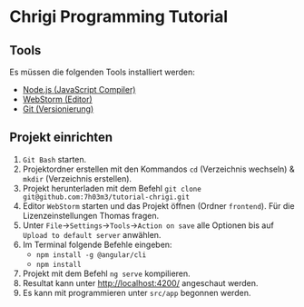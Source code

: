 # Chrigi Programming Tutorial
## Tools
Es müssen die folgenden Tools installiert werden:
* [Node.js (JavaScript Compiler)](git@github.com:7h03m3/tutorial-chrigi.git)
* [WebStorm (Editor)](https://www.jetbrains.com/webstorm/download/download-thanks.html?platform=windows)
* [Git (Versionierung)](https://github.com/git-for-windows/git/releases/download/v2.41.0.windows.1/Git-2.41.0-64-bit.exe)

## Projekt einrichten
1. `Git Bash` starten.
2. Projektordner erstellen mit den Kommandos `cd` (Verzeichnis wechseln) & `mkdir` (Verzeichnis erstellen).
3. Projekt herunterladen mit dem Befehl `git clone git@github.com:7h03m3/tutorial-chrigi.git`
4. Editor `WebStorm` starten und das Projekt öffnen (Ordner `frontend`). Für die Lizenzeinstellungen Thomas fragen.
5. Unter `File`->`Settings`->`Tools`->`Action on save` alle Optionen bis auf `Upload to default server` anwählen.
6. Im Terminal folgende Befehle eingeben: 
   * `npm install -g @angular/cli`
   * `npm install`
7. Projekt mit dem Befehl `ng serve` kompilieren.
8. Resultat kann unter [http://localhost:4200/](http://localhost:4200/) angeschaut werden.
9. Es kann mit programmieren unter `src/app` begonnen werden.